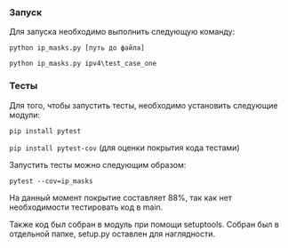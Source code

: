 ### Запуск
Для запуска необходимо выполнить следующую команду:

`python ip_masks.py [путь до файла]`

`python ip_masks.py ipv4\test_case_one`

### Тесты
Для того, чтобы запустить тесты, необходимо установить следующие модули:

`pip install pytest`

`pip install pytest-cov`  (для оценки покрытия кода тестами)

Запустить тесты можно следующим образом:

`pytest --cov=ip_masks`

На данный момент покрытие составляет 88%, так как нет необходимости тестировать код в main.


Также код был собран в модуль при помощи setuptools. Собран был в отдельной папке, setup.py оставлен для наглядности.


